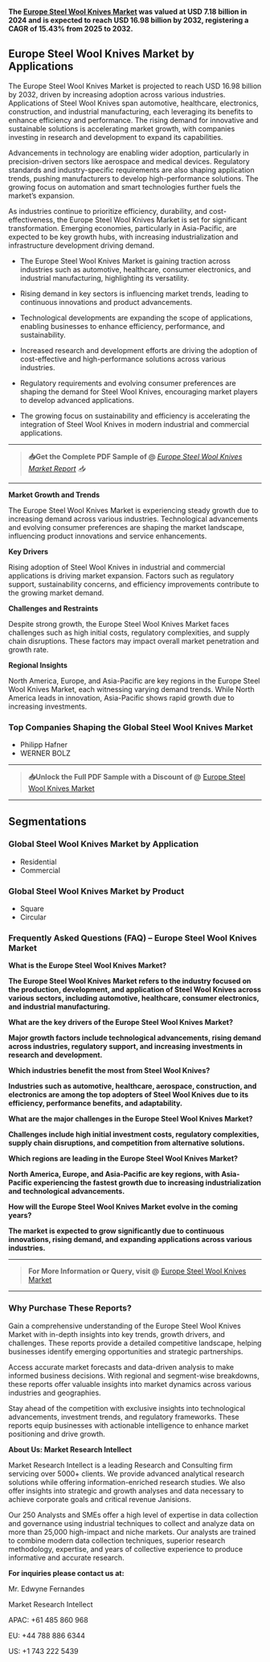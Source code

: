 <p><strong>The <a href="https://www.marketresearchintellect.com/download-sample/?rid=406933&amp;utm_source=Pulse-April-Europe&amp;utm_medium=852">Europe Steel Wool Knives Market</a> was valued at USD 7.18 billion in 2024 and is expected to reach USD 16.98 billion by 2032, registering a CAGR of 15.43% from 2025 to 2032.</strong></p><h2>Europe Steel Wool Knives Market by Applications&nbsp;</h2><p><p>The Europe Steel Wool Knives Market is projected to reach USD 16.98 billion by 2032, driven by increasing adoption across various industries. Applications of Steel Wool Knives span automotive, healthcare, electronics, construction, and industrial manufacturing, each leveraging its benefits to enhance efficiency and performance. The rising demand for innovative and sustainable solutions is accelerating market growth, with companies investing in research and development to expand its capabilities.</p><p>Advancements in technology are enabling wider adoption, particularly in precision-driven sectors like aerospace and medical devices. Regulatory standards and industry-specific requirements are also shaping application trends, pushing manufacturers to develop high-performance solutions. The growing focus on automation and smart technologies further fuels the market&rsquo;s expansion.</p><p>As industries continue to prioritize efficiency, durability, and cost-effectiveness, the Europe Steel Wool Knives Market is set for significant transformation. Emerging economies, particularly in Asia-Pacific, are expected to be key growth hubs, with increasing industrialization and infrastructure development driving demand.</p></p><ul><li><p>The Europe Steel Wool Knives Market is gaining traction across industries such as automotive, healthcare, consumer electronics, and industrial manufacturing, highlighting its versatility.</p></li><li><p>Rising demand in key sectors is influencing market trends, leading to continuous innovations and product advancements.</p></li><li><p>Technological developments are expanding the scope of applications, enabling businesses to enhance efficiency, performance, and sustainability.</p></li><li><p>Increased research and development efforts are driving the adoption of cost-effective and high-performance solutions across various industries.</p></li><li><p>Regulatory requirements and evolving consumer preferences are shaping the demand for Steel Wool Knives, encouraging market players to develop advanced applications.</p></li><li><p>The growing focus on sustainability and efficiency is accelerating the integration of Steel Wool Knives in modern industrial and commercial applications.</p></li></ul><hr /><blockquote><p><strong><span class="font-[700]">📥Get the Complete PDF Sample of @ </span></strong><em><span class="font-[700]"><a href="https://www.marketresearchintellect.com/download-sample/?rid=406933&amp;utm_source=Pulse-April-Europe&amp;utm_medium=852" target="_blank" data-tracking-control-name="article-ssr-frontend-pulse_little-text-block" data-tracking-will-navigate="" data-test-link="">Europe Steel Wool Knives Market Report</a>&nbsp;📥</span></em></p></blockquote><hr /><p class="" data-start="77" data-end="360"><strong data-start="77" data-end="105">Market Growth and Trends</strong></p><p class="" data-start="77" data-end="360">The Europe Steel Wool Knives Market is experiencing steady growth due to increasing demand across various industries. Technological advancements and evolving consumer preferences are shaping the market landscape, influencing product innovations and service enhancements.</p><p class="" data-start="362" data-end="606"><strong data-start="362" data-end="377">Key Drivers</strong></p><p class="" data-start="362" data-end="606">Rising adoption of Steel Wool Knives in industrial and commercial applications is driving market expansion. Factors such as regulatory support, sustainability concerns, and efficiency improvements contribute to the growing market demand.</p><p class="" data-start="608" data-end="849"><strong data-start="608" data-end="637">Challenges and Restraints</strong></p><p class="" data-start="608" data-end="849">Despite strong growth, the Europe Steel Wool Knives Market faces challenges such as high initial costs, regulatory complexities, and supply chain disruptions. These factors may impact overall market penetration and growth rate.</p><p class="" data-start="851" data-end="1095"><strong data-start="851" data-end="872">Regional Insights</strong></p><p class="" data-start="851" data-end="1095">North America, Europe, and Asia-Pacific are key regions in the Europe Steel Wool Knives Market, each witnessing varying demand trends. While North America leads in innovation, Asia-Pacific shows rapid growth due to increasing investments.</p><p><h3>Top Companies Shaping the Global Steel Wool Knives Market </h3><ul><li>Philipp Hafner</li><li>WERNER BOLZ</li></ul></p><hr /><blockquote><p><strong>📥Unlock the Full PDF Sample with a Discount of @</strong> <a href="https://www.marketresearchintellect.com/ask-for-discount/?rid=406933&amp;utm_source=Pulse-April-Europe&amp;utm_medium=852">Europe Steel Wool Knives Market</a></p></blockquote><hr /><p><h2>Segmentations</h2><h3>Global Steel Wool Knives Market by Application</h3><ul><li>Residential</li><li>Commercial</li></ul><h3>Global Steel Wool Knives Market by Product</h3><ul><li>Square</li><li>Circular</li></ul></p><h3><strong>Frequently Asked Questions (FAQ) &ndash; Europe Steel Wool Knives Market</strong></h3><p><strong>What is the Europe Steel Wool Knives Market?</strong></p><p><strong>The Europe Steel Wool Knives Market refers to the industry focused on the production, development, and application of Steel Wool Knives across various sectors, including automotive, healthcare, consumer electronics, and industrial manufacturing.</strong></p><p><strong>What are the key drivers of the Europe Steel Wool Knives Market?</strong></p><p><strong>Major growth factors include technological advancements, rising demand across industries, regulatory support, and increasing investments in research and development.</strong></p><p><strong>Which industries benefit the most from Steel Wool Knives?</strong></p><p><strong>Industries such as automotive, healthcare, aerospace, construction, and electronics are among the top adopters of Steel Wool Knives due to its efficiency, performance benefits, and adaptability.</strong></p><p><strong>What are the major challenges in the Europe Steel Wool Knives Market?</strong></p><p><strong>Challenges include high initial investment costs, regulatory complexities, supply chain disruptions, and competition from alternative solutions.</strong></p><p><strong>Which regions are leading in the Europe Steel Wool Knives Market?</strong></p><p><strong>North America, Europe, and Asia-Pacific are key regions, with Asia-Pacific experiencing the fastest growth due to increasing industrialization and technological advancements.</strong></p><p><strong>How will the Europe Steel Wool Knives Market evolve in the coming years?</strong></p><p><strong>The market is expected to grow significantly due to continuous innovations, rising demand, and expanding applications across various industries.</strong></p><hr /><blockquote><p><span class="font-[700]"><strong>For More Information or Query, visit&nbsp;@</strong>&nbsp;</span><span class="font-[700]"><a href="https://www.marketresearchintellect.com/product/global-steel-wool-knives-market-size-and-forecast/?utm_source=Linkedin&utm_medium=852" target="_blank" data-tracking-control-name="article-ssr-frontend-pulse_little-text-block" data-tracking-will-navigate="" data-test-link="">Europe Steel Wool Knives Market</a></span></p></blockquote><hr /><h3><strong data-start="0" data-end="31">Why Purchase These Reports?</strong></h3><p class="" data-start="35" data-end="297">Gain a comprehensive understanding of the Europe Steel Wool Knives Market with in-depth insights into key trends, growth drivers, and challenges. These reports provide a detailed competitive landscape, helping businesses identify emerging opportunities and strategic partnerships.</p><p class="" data-start="299" data-end="540">Access accurate market forecasts and data-driven analysis to make informed business decisions. With regional and segment-wise breakdowns, these reports offer valuable insights into market dynamics across various industries and geographies.</p><p class="" data-start="542" data-end="784">Stay ahead of the competition with exclusive insights into technological advancements, investment trends, and regulatory frameworks. These reports equip businesses with actionable intelligence to enhance market positioning and drive growth.</p><p><strong><span class="font-[700]">About Us: Market Research Intellect</span></strong></p><p><span class="">Market Research Intellect is a leading Research and Consulting firm servicing over 5000+ clients. We provide advanced analytical research solutions while offering information-enriched research studies.&nbsp;</span>We also offer insights into strategic and growth analyses and data necessary to achieve corporate goals and critical revenue Janisions.</p><p><span class="">Our 250 Analysts and SMEs offer a high level of expertise in data collection and governance using industrial techniques to collect and analyze data on more than 25,000 high-impact and niche markets. Our analysts are trained to combine modern data collection techniques, superior research methodology, expertise, and years of collective experience to produce informative and accurate research.</span></p><p><strong>For inquiries please contact us at:</strong></p><p>Mr. Edwyne Fernandes</p><p>Market Research Intellect</p><p>APAC: +61 485 860 968</p><p>EU: +44 788 886 6344</p><p>US: +1 743 222 5439</p>